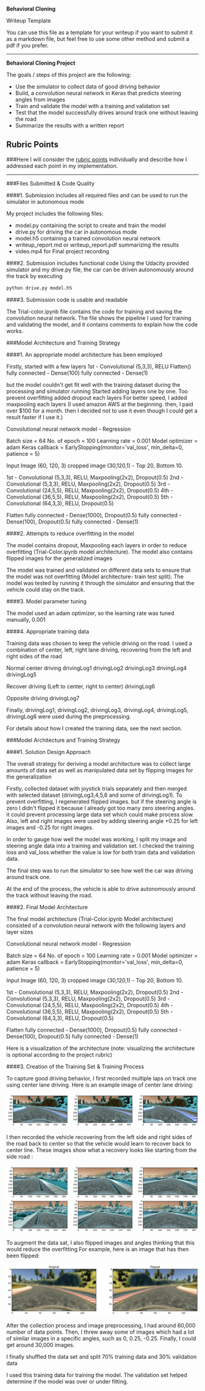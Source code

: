 **Behavioral Cloning**

Writeup Template

You can use this file as a template for your writeup if you want to submit it as a markdown file, but feel free to use some other method and submit a pdf if you prefer.

---

**Behavioral Cloning Project**

The goals / steps of this project are the following:
* Use the simulator to collect data of good driving behavior
* Build, a convolution neural network in Keras that predicts steering angles from images
* Train and validate the model with a training and validation set
* Test that the model successfully drives around track one without leaving the road
* Summarize the results with a written report


[//]: # (Image References)

[image1]: ./examples/1.png "Left, Center, Right image"
[image2]: ./examples/2.png "Recovery"
[image3]: ./examples/3.png "Recovery Image"
[image4]: ./examples/4.png "Flipped Images"
[image5]: ./examples/5.png "Recovery Image"

## Rubric Points
###Here I will consider the [rubric points](https://review.udacity.com/#!/rubrics/432/view) individually and describe how I addressed each point in my implementation.  

---
###Files Submitted & Code Quality

####1. Submission includes all required files and can be used to run the simulator in autonomous mode

My project includes the following files:
* model.py containing the script to create and train the model
* drive.py for driving the car in autonomous mode
* model.h5 containing a trained convolution neural network
* writeup_report.md or writeup_report.pdf summarizing the results
* video.mp4 for Final project recording

####2. Submission includes functional code
Using the Udacity provided simulator and my drive.py file, the car can be driven autonomously around the track by executing
```sh
python drive.py model.h5
```

####3. Submission code is usable and readable

The Trial-color.ipynb file contains the code for training and saving the convolution neural network. The file shows the pipeline I used for training and validating the model, and it contains comments to explain how the code works.

###Model Architecture and Training Strategy

####1. An appropriate model architecture has been employed

Firstly, started with a few layers
1st - Convolutional (5,3,3), RELU
Flatten()
fully connected - Dense(100)
fully connected - Dense(1)

but the model couldn't get fit well with the training dataset during the processing and simulator running
Started adding layers one by one.
Too prevent overfitting added dropout each layers
For better speed, I added maxpooling each layers
(I used amazon AWS at the beginning. then, I paid over $100 for a month. then I decided not to use it even though I could get a result faster if I use it.)

Convolutional neural network model - Regression

Batch size = 64
No. of epoch = 100
Learning rate = 0.001
Model optimizer = adam
Keras callback = EarlyStopping(monitor='val_loss', min_delta=0, patience = 5)

Input Image (60, 120, 3)
cropped image (30,120,1) - Top 20, Bottom 10.

1st - Convolutional (5,3,3), RELU, Maxpooling(2x2), Dropout(0.5)
2nd - Convolutional (5,3,3), RELU, Maxpooling(2x2), Dropout(0.5)
3rd - Convolutional (24,5,5), RELU, Maxpooling(2x2), Dropout(0.5)
4th - Convolutional (36,5,5), RELU, Maxpooling(2x2), Dropout(0.5)
5th - Convolutional (64,3,3), RELU, Dropout(0.5)

Flatten
fully connected - Dense(1000), Dropout(0.5)
fully connected - Dense(100), Dropout(0.5)
fully connected - Dense(1)

####2. Attempts to reduce overfitting in the model

The model contains dropout, Maxpooling each layers in order to reduce overfitting (Trial-Color.ipynb model architecture). The model also contains flipped images for the generalized images

The model was trained and validated on different data sets to ensure that the model was not overfitting (Model architecture- train test split). The model was tested by running it through the simulator and ensuring that the vehicle could stay on the track.

####3. Model parameter tuning

The model used an adam optimizer, so the learning rate was tuned manually, 0.001

####4. Appropriate training data

Training data was chosen to keep the vehicle driving on the road. I used a combination of center, left, right lane driving, recovering from the left and right sides of the road

Normal center driving
drivingLog1
drivingLog2
drivingLog3
drivingLog4
drivingLog5

Recover driving (Left to center, right to center)
drivingLog6

Opposite driving
drivingLog7

Finally, drivingLog1, drivingLog2, drivingLog3, drivingLog4, drivingLog5, drivingLog6 were used during the preprocessing.

For details about how I created the training data, see the next section.

###Model Architecture and Training Strategy

####1. Solution Design Approach

The overall strategy for deriving a model architecture was to collect large amounts of data set as well as manipulated data set by flipping images for the generalization

Firstly, collected dataset with joystick trials separately and then merged with selected dataset (drivingLog3,4,5,6 and some of drivingLog1). To prevent overfitting, I regenerated flipped images. but if the steering angle is zero I didn't flipped it because I already got too many zero steering angles. it could prevent processing large data set which could make process slow. Also, left and right images were used by adding steering angle +0.25 for left images and -0.25 for right images.

In order to gauge how well the model was working, I split my image and steering angle data into a training and validation set. I checked the training loss and val_loss whether the value is low for both train data and validation data.

The final step was to run the simulator to see how well the car was driving around track one.

At the end of the process, the vehicle is able to drive autonomously around the track without leaving the road.

####2. Final Model Architecture

The final model architecture (Trial-Color.ipynb Model architecture) consisted of a convolution neural network with the following layers and layer sizes

Convolutional neural network model - Regression

Batch size = 64
No. of epoch = 100
Learning rate = 0.001
Model optimizer = adam
Keras callback = EarlyStopping(monitor='val_loss', min_delta=0, patience = 5)

Input Image (60, 120, 3)
cropped image (30,120,1) - Top 20, Bottom 10.

1st - Convolutional (5,3,3), RELU, Maxpooling(2x2), Dropout(0.5)
2nd - Convolutional (5,3,3), RELU, Maxpooling(2x2), Dropout(0.5)
3rd - Convolutional (24,5,5), RELU, Maxpooling(2x2), Dropout(0.5)
4th - Convolutional (36,5,5), RELU, Maxpooling(2x2), Dropout(0.5)
5th - Convolutional (64,3,3), RELU, Dropout(0.5)

Flatten
fully connected - Dense(1000), Dropout(0.5)
fully connected - Dense(100), Dropout(0.5)
fully connected - Dense(1)


Here is a visualization of the architecture (note: visualizing the architecture is optional according to the project rubric)

####3. Creation of the Training Set & Training Process

To capture good driving behavior, I first recorded multiple laps on track one using center lane driving. Here is an example image of center lane driving:

![alt text][image1]

I then recorded the vehicle recovering from the left side and right sides of the road back to center so that the vehicle would learn to recover back to center line. These images show what a recovery looks like starting from the side road :

![alt text][image3]

To augment the data sat, I also flipped images and angles thinking that this would reduce the overfitting For example, here is an image that has then been flipped:

![alt text][image4]

After the collection process and image preprocessing, I had around 60,000 number of data points. Then, I threw away some of images which had a lot of similar images in a specific angles, such as 0, 0.25, -0.25. Finally, I could get around 30,000 images.

I finally shuffled the data set and split 70% training data and 30% validation data

I used this training data for training the model. The validation set helped determine if the model was over or under fitting.
